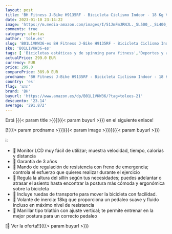 ```yaml
---
layout: post
title: 'BH Fitness J-Bike H9135RF - Bicicleta Ciclismo Indoor - 18 Kg Volante inercia - Ideal para iniciación'
date: 2023-01-10 23:14:22
image: 'https://m.media-amazon.com/images/I/51JmFmJRNJL._SL500_._SL400_.jpg'
comments: true
category: ofertas
author: 'tole.es'
slug: 'B01L1VKW36-es BH Fitness J-Bike H9135RF - Bicicleta Ciclismo Indoor - 18...'
sku: 'B01L1VKW36-es'
tags: [ 'Bicicletas estáticas y de spinning para fitness','Deportes y aire libre','Fitness y ejercicio','Máquinas de cardio para fitness','bh','bicicleta','🇪🇸', ]
actualPrice: 299.0 EUR
currency: EUR
price: 299.0
comparePrice: 389.0 EUR
prodname: 'BH Fitness J-Bike H9135RF - Bicicleta Ciclismo Indoor - 18 Kg Volante inercia - Ideal para iniciación'
country: 'es'
flag: '🇪🇸'
brand: 'BH'
buyurl: 'https://www.amazon.es/dp/B01L1VKW36/?tag=tolees-21'
descuento: '23.14'
average: '291.872'
---
```


Está [{{< param title >}}]({{< param buyurl >}}) en el siguiente enlace!

[![{{< param prodname >}}]({{< param image >}})]({{< param buyurl >}})

ℹ️:

- 🚩 Monitor LCD muy fácil de utilizar; muestra velocidad, tiempo, calorías y distancia
- 🚩 Garantía de 3 años
- 🚩 Mando de regulación de resistencia con freno de emergencia; controla el esfuerzo que quieres realizar durante el ejercicio
- 🚩 Regula la altura del sillín según tus necesidades; puedes adelantar o atrasar el asiento hasta encontrar la postura más cómoda y ergonómica sobre la bicicleta
- 🚩 Incluye ruedas de transporte para mover la bicicleta con facilidad.
- 🚩 Volante de inercia: 18kg que proporciona un pedaleo suave y fluido incluso en máximo nivel de resistencia
- 🚩 Manillar tipo triatlón con ajuste vertical; te permite entrenar en la mejor postura para un correcto pedaleo

[🛒 Ver la oferta!!]({{< param buyurl >}})
